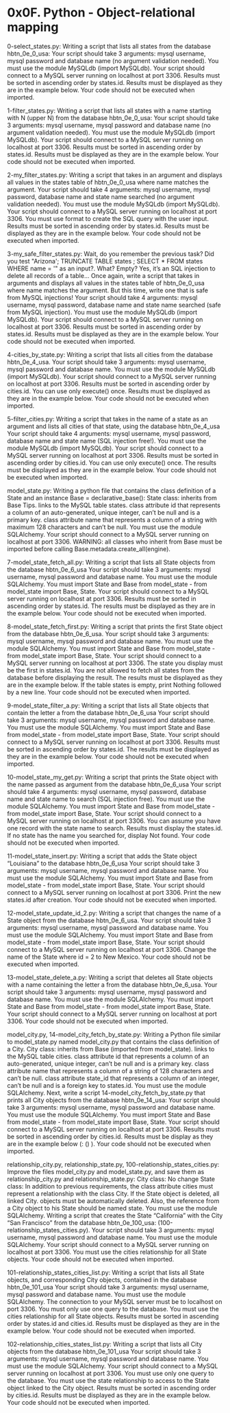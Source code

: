 # **0x0F. Python - Object-relational mapping**


0-select_states.py: Writing a script that lists all states from the database hbtn_0e_0_usa: Your script should take 3 arguments: mysql username, mysql password and database name (no argument validation needed). You must use the module MySQLdb (import MySQLdb). Your script should connect to a MySQL server running on localhost at port 3306. Results must be sorted in ascending order by states.id. Results must be displayed as they are in the example below. Your code should not be executed when imported.

1-filter_states.py: Writing a script that lists all states with a name starting with N (upper N) from the database hbtn_0e_0_usa: Your script should take 3 arguments: mysql username, mysql password and database name (no argument validation needed). You must use the module MySQLdb (import MySQLdb). Your script should connect to a MySQL server running on localhost at port 3306. Results must be sorted in ascending order by states.id. Results must be displayed as they are in the example below. Your code should not be executed when imported.

2-my_filter_states.py: Writing a script that takes in an argument and displays all values in the states table of hbtn_0e_0_usa where name matches the argument. Your script should take 4 arguments: mysql username, mysql password, database name and state name searched (no argument validation needed). You must use the module MySQLdb (import MySQLdb). Your script should connect to a MySQL server running on localhost at port 3306. You must use format to create the SQL query with the user input. Results must be sorted in ascending order by states.id. Results must be displayed as they are in the example below. Your code should not be executed when imported.

3-my_safe_filter_states.py: Wait, do you remember the previous task? Did you test "Arizona'; TRUNCATE TABLE states ; SELECT * FROM states WHERE name = '" as an input?. What? Empty? Yes, it’s an SQL injection to delete all records of a table… Once again, write a script that takes in arguments and displays all values in the states table of hbtn_0e_0_usa where name matches the argument. But this time, write one that is safe from MySQL injections! Your script should take 4 arguments: mysql username, mysql password, database name and state name searched (safe from MySQL injection). You must use the module MySQLdb (import MySQLdb). Your script should connect to a MySQL server running on localhost at port 3306. Results must be sorted in ascending order by states.id. Results must be displayed as they are in the example below. Your code should not be executed when imported.

4-cities_by_state.py: Writing a script that lists all cities from the database hbtn_0e_4_usa. Your script should take 3 arguments: mysql username, mysql password and database name. You must use the module MySQLdb (import MySQLdb). Your script should connect to a MySQL server running on localhost at port 3306. Results must be sorted in ascending order by cities.id. You can use only execute() once. Results must be displayed as they are in the example below. Your code should not be executed when imported.

5-filter_cities.py: Writing a script that takes in the name of a state as an argument and lists all cities of that state, using the database hbtn_0e_4_usa Your script should take 4 arguments: mysql username, mysql password, database name and state name (SQL injection free!). You must use the module MySQLdb (import MySQLdb). Your script should connect to a MySQL server running on localhost at port 3306. Results must be sorted in ascending order by cities.id. You can use only execute() once. The results must be displayed as they are in the example below. Your code should not be executed when imported.

model_state.py: Writing a python file that contains the class definition of a State and an instance Base = declarative_base(): State class: inherits from Base Tips. links to the MySQL table states. class attribute id that represents a column of an auto-generated, unique integer, can’t be null and is a primary key. class attribute name that represents a column of a string with maximum 128 characters and can’t be null. You must use the module SQLAlchemy. Your script should connect to a MySQL server running on localhost at port 3306. WARNING: all classes who inherit from Base must be imported before calling Base.metadata.create_all(engine).

7-model_state_fetch_all.py: Writing a script that lists all State objects from the database hbtn_0e_6_usa Your script should take 3 arguments: mysql username, mysql password and database name. You must use the module SQLAlchemy. You must import State and Base from model_state - from model_state import Base, State. Your script should connect to a MySQL server running on localhost at port 3306. Results must be sorted in ascending order by states.id. The results must be displayed as they are in the example below. Your code should not be executed when imported.

8-model_state_fetch_first.py: Writing a script that prints the first State object from the database hbtn_0e_6_usa. Your script should take 3 arguments: mysql username, mysql password and database name. You must use the module SQLAlchemy. You must import State and Base from model_state - from model_state import Base, State. Your script should connect to a MySQL server running on localhost at port 3306. The state you display must be the first in states.id. You are not allowed to fetch all states from the database before displaying the result. The results must be displayed as they are in the example below. If the table states is empty, print Nothing followed by a new line. Your code should not be executed when imported.

9-model_state_filter_a.py: Writing a script that lists all State objects that contain the letter a from the database hbtn_0e_6_usa Your script should take 3 arguments: mysql username, mysql password and database name. You must use the module SQLAlchemy. You must import State and Base from model_state - from model_state import Base, State. Your script should connect to a MySQL server running on localhost at port 3306. Results must be sorted in ascending order by states.id. The results must be displayed as they are in the example below. Your code should not be executed when imported.

10-model_state_my_get.py: Writing a script that prints the State object with the name passed as argument from the database hbtn_0e_6_usa Your script should take 4 arguments: mysql username, mysql password, database name and state name to search (SQL injection free). You must use the module SQLAlchemy. You must import State and Base from model_state - from model_state import Base, State. Your script should connect to a MySQL server running on localhost at port 3306. You can assume you have one record with the state name to search. Results must display the states.id. If no state has the name you searched for, display Not found. Your code should not be executed when imported.

11-model_state_insert.py: Writing a script that adds the State object “Louisiana” to the database hbtn_0e_6_usa Your script should take 3 arguments: mysql username, mysql password and database name. You must use the module SQLAlchemy. You must import State and Base from model_state - from model_state import Base, State. Your script should connect to a MySQL server running on localhost at port 3306. Print the new states.id after creation. Your code should not be executed when imported.

12-model_state_update_id_2.py: Writing a script that changes the name of a State object from the database hbtn_0e_6_usa. Your script should take 3 arguments: mysql username, mysql password and database name. You must use the module SQLAlchemy. You must import State and Base from model_state - from model_state import Base, State. Your script should connect to a MySQL server running on localhost at port 3306. Change the name of the State where id = 2 to New Mexico. Your code should not be executed when imported.

13-model_state_delete_a.py: Writing a script that deletes all State objects with a name containing the letter a from the database hbtn_0e_6_usa. Your script should take 3 arguments: mysql username, mysql password and database name. You must use the module SQLAlchemy. You must import State and Base from model_state - from model_state import Base, State. Your script should connect to a MySQL server running on localhost at port 3306. Your code should not be executed when imported.

model_city.py, 14-model_city_fetch_by_state.py: Writing a Python file similar to model_state.py named model_city.py that contains the class definition of a City. City class: inherits from Base (imported from model_state). links to the MySQL table cities. class attribute id that represents a column of an auto-generated, unique integer, can’t be null and is a primary key. class attribute name that represents a column of a string of 128 characters and can’t be null. class attribute state_id that represents a column of an integer, can’t be null and is a foreign key to states.id. You must use the module SQLAlchemy. Next, write a script 14-model_city_fetch_by_state.py that prints all City objects from the database hbtn_0e_14_usa: Your script should take 3 arguments: mysql username, mysql password and database name. You must use the module SQLAlchemy. You must import State and Base from model_state - from model_state import Base, State. Your script should connect to a MySQL server running on localhost at port 3306. Results must be sorted in ascending order by cities.id. Results must be display as they are in the example below (: () ). Your code should not be executed when imported.

relationship_city.py, relationship_state.py, 100-relationship_states_cities.py: Improve the files model_city.py and model_state.py, and save them as relationship_city.py and relationship_state.py: City class: No change State class: In addition to previous requirements, the class attribute cities must represent a relationship with the class City. If the State object is deleted, all linked City. objects must be automatically deleted. Also, the reference from a City object to his State should be named state. You must use the module SQLAlchemy. Writing a script that creates the State “California” with the City “San Francisco” from the database hbtn_0e_100_usa: (100-relationship_states_cities.py). Your script should take 3 arguments: mysql username, mysql password and database name. You must use the module SQLAlchemy. Your script should connect to a MySQL server running on localhost at port 3306. You must use the cities relationship for all State objects. Your code should not be executed when imported.

101-relationship_states_cities_list.py: Writing a script that lists all State objects, and corresponding City objects, contained in the database hbtn_0e_101_usa Your script should take 3 arguments: mysql username, mysql password and database name. You must use the module SQLAlchemy. The connection to your MySQL server must be to localhost on port 3306. You must only use one query to the database. You must use the cities relationship for all State objects. Results must be sorted in ascending order by states.id and cities.id. Results must be displayed as they are in the example below. Your code should not be executed when imported.

102-relationship_cities_states_list.py: Writing a script that lists all City objects from the database hbtn_0e_101_usa Your script should take 3 arguments: mysql username, mysql password and database name. You must use the module SQLAlchemy. Your script should connect to a MySQL server running on localhost at port 3306. You must use only one query to the database. You must use the state relationship to access to the State object linked to the City object. Results must be sorted in ascending order by cities.id. Results must be displayed as they are in the example below. Your code should not be executed when imported.
